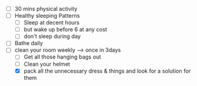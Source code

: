 - [ ] 30 mins physical activity
- [ ] Healthy sleeping Patterns
	- [ ] Sleep at decent hours
	- [ ] but wake up before 6 at any cost
	- [ ] don't sleep during day
- [ ] Bathe daily
- [ ] clean your room weekly --> once in 3days
	- [ ] Get all those hanging bags out
	- [ ] Clean your helmet
	- [x] pack all the unnecessary dress & things and look for a solution for them